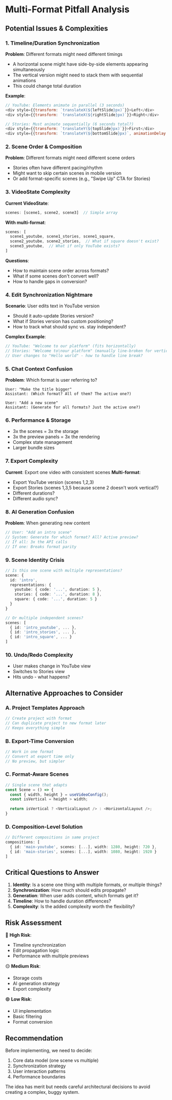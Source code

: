 # Multi-Format Pitfall Analysis

## Potential Issues & Complexities

### 1. Timeline/Duration Synchronization
**Problem**: Different formats might need different timings
- A horizontal scene might have side-by-side elements appearing simultaneously
- The vertical version might need to stack them with sequential animations
- This could change total duration

**Example**:
```javascript
// YouTube: Elements animate in parallel (3 seconds)
<div style={{transform: `translateX(${leftSlide}px)`}}>Left</div>
<div style={{transform: `translateX(${rightSlide}px)`}}>Right</div>

// Stories: Must animate sequentially (6 seconds total?)
<div style={{transform: `translateY(${topSlide}px)`}}>First</div>
<div style={{transform: `translateY(${bottomSlide}px)`, animationDelay: '3s'}}>Second</div>
```

### 2. Scene Order & Composition
**Problem**: Different formats might need different scene orders
- Stories often have different pacing/rhythm
- Might want to skip certain scenes in mobile version
- Or add format-specific scenes (e.g., "Swipe Up" CTA for Stories)

### 3. VideoState Complexity
**Current VideoState**:
```typescript
scenes: [scene1, scene2, scene3]  // Simple array
```

**With multi-format**:
```typescript
scenes: [
  scene1_youtube, scene1_stories, scene1_square,
  scene2_youtube, scene2_stories,  // What if square doesn't exist?
  scene3_youtube,  // What if only YouTube exists?
]
```

**Questions**:
- How to maintain scene order across formats?
- What if some scenes don't convert well?
- How to handle gaps in conversion?

### 4. Edit Synchronization Nightmare
**Scenario**: User edits text in YouTube version
- Should it auto-update Stories version?
- What if Stories version has custom positioning?
- How to track what should sync vs. stay independent?

**Complex Example**:
```javascript
// YouTube: "Welcome to our platform" (fits horizontally)
// Stories: "Welcome to\nour platform" (manually line-broken for vertical)
// User changes to "Hello world" - how to handle line break?
```

### 5. Chat Context Confusion
**Problem**: Which format is user referring to?
```
User: "Make the title bigger"
Assistant: (Which format? All of them? The active one?)

User: "Add a new scene"
Assistant: (Generate for all formats? Just the active one?)
```

### 6. Performance & Storage
- 3x the scenes = 3x the storage
- 3x the preview panels = 3x the rendering
- Complex state management
- Larger bundle sizes

### 7. Export Complexity
**Current**: Export one video with consistent scenes
**Multi-format**: 
- Export YouTube version (scenes 1,2,3)
- Export Stories (scenes 1,3,5 because scene 2 doesn't work vertical?)
- Different durations?
- Different audio sync?

### 8. AI Generation Confusion
**Problem**: When generating new content
```typescript
// User: "Add an intro scene"
// System: Generate for which format? All? Active preview?
// If all: 3x the API calls
// If one: Breaks format parity
```

### 9. Scene Identity Crisis
```typescript
// Is this one scene with multiple representations?
scene: {
  id: 'intro',
  representations: {
    youtube: { code: '...', duration: 5 },
    stories: { code: '...', duration: 8 },
    square: { code: '...', duration: 5 }
  }
}

// Or multiple independent scenes?
scenes: [
  { id: 'intro_youtube', ... },
  { id: 'intro_stories', ... },
  { id: 'intro_square', ... }
]
```

### 10. Undo/Redo Complexity
- User makes change in YouTube view
- Switches to Stories view
- Hits undo - what happens?

## Alternative Approaches to Consider

### A. Project Templates Approach
```typescript
// Create project with format
// Can duplicate project to new format later
// Keeps everything simple
```

### B. Export-Time Conversion
```typescript
// Work in one format
// Convert at export time only
// No preview, but simpler
```

### C. Format-Aware Scenes
```typescript
// Single scene that adapts
const Scene = () => {
  const { width, height } = useVideoConfig();
  const isVertical = height > width;
  
  return isVertical ? <VerticalLayout /> : <HorizontalLayout />;
}
```

### D. Composition-Level Solution
```typescript
// Different compositions in same project
compositions: [
  { id: 'main-youtube', scenes: [...], width: 1280, height: 720 },
  { id: 'main-stories', scenes: [...], width: 1080, height: 1920 }
]
```

## Critical Questions to Answer

1. **Identity**: Is a scene one thing with multiple formats, or multiple things?
2. **Synchronization**: How much should edits propagate?
3. **Generation**: When user adds content, which formats get it?
4. **Timeline**: How to handle duration differences?
5. **Complexity**: Is the added complexity worth the flexibility?

## Risk Assessment

🔴 **High Risk**:
- Timeline synchronization
- Edit propagation logic
- Performance with multiple previews

🟡 **Medium Risk**:
- Storage costs
- AI generation strategy
- Export complexity

🟢 **Low Risk**:
- UI implementation
- Basic filtering
- Format conversion

## Recommendation

Before implementing, we need to decide:
1. Core data model (one scene vs multiple)
2. Synchronization strategy
3. User interaction patterns
4. Performance boundaries

The idea has merit but needs careful architectural decisions to avoid creating a complex, buggy system.
